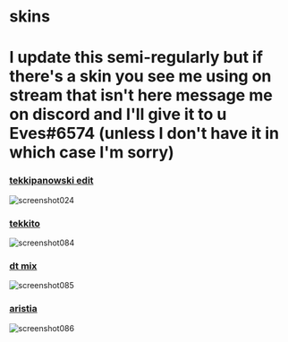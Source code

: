 # skins
# I update this semi-regularly but if there's a skin you see me using on stream that isn't here message me on discord and I'll give it to u Eves#6574 (unless I don't have it in which case I'm sorry)
### [tekkipanowski edit](https://cdn.discordapp.com/attachments/1075170599355297792/1094687013678104747/tekkipanowski-edit.osk)
![screenshot024](https://user-images.githubusercontent.com/97003296/230789603-a2fd7080-4df0-4791-ba2e-1bceb8d094c8.jpg)
### [tekkito](https://cdn.discordapp.com/attachments/1075170599355297792/1094505739873161216/tekkito2.osk)
![screenshot084](https://github.com/eavess/skins/assets/97003296/05dcc154-82cc-4a21-8496-758e76dc5918)
### [dt mix](https://cdn.discordapp.com/attachments/1075170599355297792/1110969847933849680/dt_mix.osk)
![screenshot085](https://github.com/eavess/skins/assets/97003296/c921a2a2-d5dd-4a31-a4b5-470d5c6e3b28)
### [aristia](https://cdn.discordapp.com/attachments/1075170599355297792/1110970217129050153/aristia.osk)
![screenshot086](https://github.com/eavess/skins/assets/97003296/f5af398f-57ff-440a-aac0-8cdb4c88e559)
